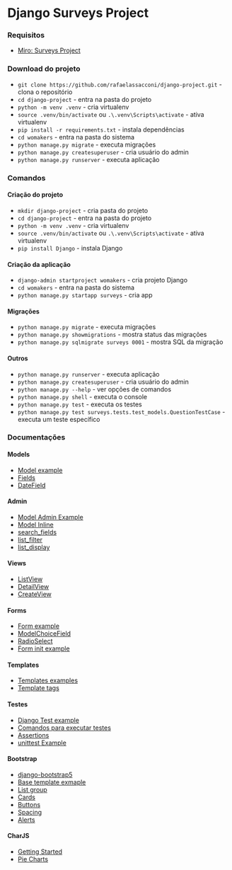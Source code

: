 # Django Surveys Project

### Requisitos
- [Miro: Surveys Project](https://miro.com/app/board/uXjVLX7sp2I=/?share_link_id=488501560439)

### Download do projeto
- `git clone https://github.com/rafaelassacconi/django-project.git` - clona o repositório
- `cd django-project` - entra na pasta do projeto
- `python -m venv .venv` - cria virtualenv
- `source .venv/bin/activate` ou `.\.venv\Scripts\activate` - ativa virtualenv
- `pip install -r requirements.txt` - instala dependências
- `cd womakers` - entra na pasta do sistema
- `python manage.py migrate` - executa migrações
- `python manage.py createsuperuser` - cria usuário do admin
- `python manage.py runserver` - executa aplicação

### Comandos

#### Criação do projeto
- `mkdir django-project` - cria pasta do projeto
- `cd django-project` - entra na pasta do projeto
- `python -m venv .venv` - cria virtualenv
- `source .venv/bin/activate` ou `.\.venv\Scripts\activate` - ativa virtualenv
- `pip install Django` - instala Django

#### Criação da aplicação
- `django-admin startproject womakers` - cria projeto Django
- `cd womakers` - entra na pasta do sistema
- `python manage.py startapp surveys` - cria app

#### Migrações
- `python manage.py migrate` - executa migrações
- `python manage.py showmigrations` - mostra status das migrações
- `python manage.py sqlmigrate surveys 0001` - mostra SQL da migração

#### Outros
- `python manage.py runserver` - executa aplicação
- `python manage.py createsuperuser` - cria usuário do admin
- `python manage.py --help` - ver opções de comandos
- `python manage.py shell` - executa o console
- `python manage.py test` - executa os testes
- `python manage.py test surveys.tests.test_models.QuestionTestCase` - executa um teste específico

### Documentações

#### Models
- [Model example](https://docs.djangoproject.com/en/5.1/topics/db/models/#quick-example)
- [Fields](https://docs.djangoproject.com/en/5.1/ref/models/fields/)
- [DateField](https://docs.djangoproject.com/en/5.1/ref/models/fields/#datefield)

#### Admin
- [Model Admin Example](https://docs.djangoproject.com/en/5.1/ref/contrib/admin/#modeladmin-objects)
- [Model Inline](https://docs.djangoproject.com/en/5.1/ref/contrib/admin/#django.contrib.admin.StackedInline)
- [search_fields](https://docs.djangoproject.com/en/5.1/ref/contrib/admin/#django.contrib.admin.ModelAdmin.search_fields)
- [list_filter](https://docs.djangoproject.com/en/5.1/ref/contrib/admin/filters/#modeladmin-list-filters)
- [list_display](https://docs.djangoproject.com/en/5.1/ref/contrib/admin/#django.contrib.admin.ModelAdmin.list_display)

#### Views
- [ListView](https://docs.djangoproject.com/en/5.1/ref/class-based-views/generic-display/#listview)
- [DetailView](https://docs.djangoproject.com/en/5.1/ref/class-based-views/generic-display/#detailview)
- [CreateView](https://docs.djangoproject.com/en/5.1/ref/class-based-views/generic-editing/#django.views.generic.edit.CreateView.object)

#### Forms
- [Form example](https://docs.djangoproject.com/en/5.1/topics/class-based-views/generic-editing/#model-forms)
- [ModelChoiceField](https://docs.djangoproject.com/en/5.1/ref/forms/fields/#django.forms.ModelChoiceField)
- [RadioSelect](https://docs.djangoproject.com/en/5.1/ref/forms/widgets/#radioselect)
- [Form init example](https://docs.djangoproject.com/en/5.1/topics/forms/modelforms/#changing-the-queryset)

#### Templates
- [Templates examples](https://docs.djangoproject.com/en/5.1/ref/templates/language/)
- [Template tags](https://docs.djangoproject.com/en/5.1/ref/templates/language/#tags)

#### Testes
- [Django Test example](https://docs.djangoproject.com/en/5.1/topics/testing/overview/)
- [Comandos para executar testes](https://docs.djangoproject.com/en/5.1/topics/testing/overview/#running-tests)
- [Assertions](https://docs.djangoproject.com/en/5.1/topics/testing/tools/#assertions)
- [unittest Example](https://docs.python.org/3/library/unittest.html#basic-example)

#### Bootstrap
- [django-bootstrap5](https://pypi.org/project/django-bootstrap5/)
- [Base template exmaple](https://www.w3schools.com/django/django_add_bootstrap5.php)
- [List group](https://getbootstrap.com/docs/5.0/components/list-group/)
- [Cards](https://getbootstrap.com/docs/5.0/components/card/)
- [Buttons](https://getbootstrap.com/docs/5.0/components/buttons/)
- [Spacing](https://getbootstrap.com/docs/5.0/utilities/spacing/)
- [Alerts](https://getbootstrap.com/docs/5.0/components/alerts/)

#### CharJS
- [Getting Started](https://www.chartjs.org/docs/latest/getting-started/)
- [Pie Charts](https://www.chartjs.org/docs/latest/charts/doughnut.html#pie)
